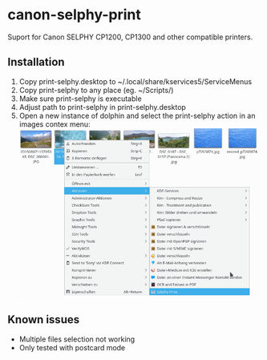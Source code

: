 # canon-selphy-print
Suport for Canon SELPHY CP1200, CP1300 and other compatible printers.

## Installation
1. Copy print-selphy.desktop to ~/.local/share/kservices5/ServiceMenus
1. Copy print-selphy to any place (eg. ~/Scripts/)
1. Make sure print-selphy is executable
1. Adjust path to print-selphy in print-selphy.desktop
1. Open a new instance of dolphin and select the print-selphy action in an images contex menu: ![Dolphin Integration](screenshot_dolphin.png)

## Known issues
- Multiple files selection not working
- Only tested with postcard mode
